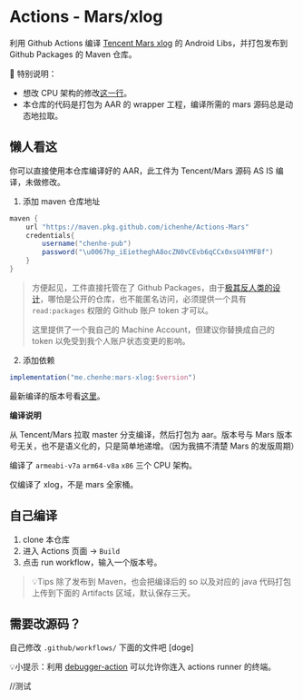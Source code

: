 # Actions - Mars/xlog

利用 Github Actions 编译 [Tencent Mars xlog](https://github.com/Tencent/mars) 的 Android Libs，并打包发布到 Github Packages 的 Maven 仓库。

🚩 特别说明：

- 想改 CPU 架构的修改[这一行](https://github.com/ichenhe/Actions-Mars/blob/2f7a7e759625d657f9d9d8c025e18cd2c34533ac/.github/workflows/build.yml#L41)。
- 本仓库的代码是打包为 AAR 的 wrapper 工程，编译所需的 mars 源码总是动态地拉取。

## 懒人看这

你可以直接使用本仓库编译好的 AAR，此工件为 Tencent/Mars 源码 AS IS 编译，未做修改。

1. 添加 maven 仓库地址

```groovy
maven {
    url "https://maven.pkg.github.com/ichenhe/Actions-Mars"
    credentials{
        username("chenhe-pub")
        password("\u0067hp_iEietheghA8ocZN0vCEvb6qCCx0xsU4YMFBf")
    }
}
```

>方便起见，工件直接托管在了 Github Packages，由于[极其反人类的设计](https://github.community/t/download-from-github-package-registry-without-authentication/14407/111)，哪怕是公开的仓库，也不能匿名访问，必须提供一个具有 `read:packages` 权限的 Github 账户 token 才可以。
>
>这里提供了一个我自己的 Machine Account，但建议你替换成自己的 token 以免受到我个人账户状态变更的影响。

2. 添加依赖

```groovy
implementation("me.chenhe:mars-xlog:$version")
```

最新编译的版本号看[这里](https://github.com/ichenhe/Actions-Mars/packages/925085)。

**编译说明**

从 Tencent/Mars 拉取 master 分支编译，然后打包为 aar。版本号与 Mars 版本号无关，也不是语义化的，只是简单地递增。（因为我搞不清楚 Mars 的发版周期）

编译了 `armeabi-v7a` `arm64-v8a` `x86` 三个 CPU 架构。

仅编译了 xlog，不是 mars 全家桶。

## 自己编译

1. clone 本仓库
2. 进入 Actions 页面 -> `Build`
3. 点击 run workflow，输入一个版本号。

> 💡Tips 除了发布到 Maven，也会把编译后的 so 以及对应的 java 代码打包上传到下面的 Artifacts 区域，默认保存三天。

## 需要改源码？

自己修改 `.github/workflows/` 下面的文件吧 [doge]

💡小提示：利用 [debugger-action](https://github.com/csexton/debugger-action) 可以允许你连入 actions runner 的终端。

//测试

